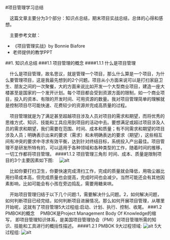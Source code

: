 #项目管理学习总结
　

　这篇文章主要分为3个部分：知识点总结，期末项目实战总结，总体的心得和感想。

　主要参考文献：

- 《项目管理实战》by Bonnie Biafore
-  老师提供的教学PPT

##1. 知识点总结
###1.1 项目管理的概念
####1.1.1 什么是项目管理
	
　什么是项目管理，故名思议，就是管理一个项目，那么什么算是一个项目，为什么要管理项目，这是我最先想到的2个问题。项目从小方面来说可以是打扫家庭卫生、朋友之间的一次聚餐，大的方面来说比如开发一个大型商业项目，建造一座大楼甚至是国家的一个发开计划。每个项目都会受到资源方面的限制，如一个商业项目，投入的资本、有限的开发时间、可用资源的数量。我对项目管理简单的理解就是控制项目尽可能快速、花费较少的资源并完成高质量的过程。

　项目管理就是为了满足甚至超越项目涉及人员对项目的需求和期望，而将优秀的思维方式、知识、技能和工具应用到项目的活动中去。要想满足或超过项目涉及人员的需求和期望，我们需要在范围、时间、成本和质量；有不同需求和期望的项目涉及人员；明确表示出来的要求（需求）和未明确表达的要求（期望），这些相互间有冲突的要求中寻求有效平衡，达到针对终结目标，系统投入产出最佳。项目管理不是研发所特有的，可以适用于各种领域和各种类型的工作，随着时间的推移，一切工作都将项目管理。
####1.1.2 项目管理三角形
时间、成本、质量是限制项目的3个主要因素如下图:
　![alt](https://blog.gintoki.cn/content/images/md_img/pm_triangle.jpg)

　比如你要打扫卫生，你要快速完成清扫工作，完成的质量就会降低，用吸尘器比用扫帚成本高，但完成质量也会提高，完成时间也会减少。当然可能还会有其他因素影响，比如可能会有小孩在旁边捣乱，需要用糖来哄。

　开始项目管理归结于以下几个问题:1，需要解决什么问题。2，如何解决问题，如何判断项目已经完结，如何判断项目进展情况。那么如何开展项目管理，从哪里开始呢，这就有了项目管理5大过程组:启动、计划、执行、控制、收尾。
###1.2　PMBOK的概念
　PMBOK是Project Management Body Of Knowledge的缩写， 即项目管理知识体系，是美国项目管理协会（PMI）对项目管理所需的知识、技能和工具进行的概括性描述。
####1.2.1 PMBOK
9大过程领域:
![alt](https://blog.gintoki.cn/content/images/md_img/pm_pmbok1.jpg)
5大过程组:
![alt](https://blog.gintoki.cn/content/images/md_img/pm_pmbok2.jpg)

